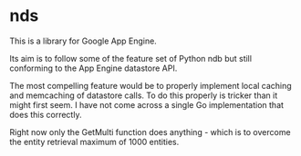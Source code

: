 nds
===

This is a library for Google App Engine.

Its aim is to follow some of the feature set of Python ndb but still conforming to the App Engine datastore API.

The most compelling feature would be to properly implement local caching and memcaching of datastore calls. To do this properly is tricker than it might first seem. I have not come across a single Go implementation that does this correctly.

Right now only the GetMulti function does anything - which is to overcome the entity retrieval maximum of 1000 entities.
